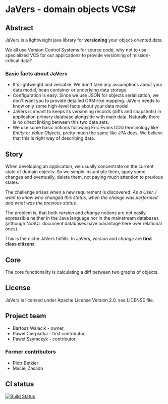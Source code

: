 # JaVers - domain objects VCS#

## Abstract
JaVers is a lightweight java library for **versioning** your object-oriented data.

We all use Version Control Systems for source code,
why not to use specialized VCS for our applications to provide versioning of mission-critical data?

### Basic facts about JaVers
* It's lightweight and versatile. We don't take any assumptions about your data model, bean container or
  underlying data storage.
* Configuration is easy. Since we use JSON for objects serialization, we don't want you to
  provide detailed ORM-like mapping.
  JaVers needs to know only some high-level facts about your data model.
* JaVers is meant to keeps its versioning records (diffs and snapshots) in
  application primary database alongside with main data.
  Naturally there is no direct linking between this two data sets.
* We use some basic notions following Eric Evans DDD terminology like *Entity* or *Value Objects*,
  pretty much the same like JPA does. We believe that this is right way of describing data.

## Story

When developing an application, we usually concentrate on the current state of domain objects.
So we simply instantiate them, apply some changes and eventually, delete them, not paying much attention to previous states.

The challenge arises when a new requirement is discovered:
*As a User, I want to know who changed this status, when the change was performed and what was the previous status.*

The problem is, that both *version* and *change* notions are not easily expressible neither in the
Java language nor in the mainstream databases (although NoSQL document databases have advantage here over relational ones).

This is the niche JaVers fulfills. In JaVers, *version* and *change* are **first class citizens**.

## Core
The core functionality is calculating a diff between two graphs of objects.

## License
JaVers is licensed under Apache License Version 2.0, see LICENSE file.

## Project team
* Bartosz Walacik - owner,
* Pawel Cierpiatka - first contributor,
* Paweł Szymczyk - contributor.

### Former contributors
* Piotr Betkier
* Maciej Zasada

## CI status
[![Build Status](https://drone.io/bitbucket.org/javers/javers/status.png)](https://drone.io/bitbucket.org/javers/javers/latest)
